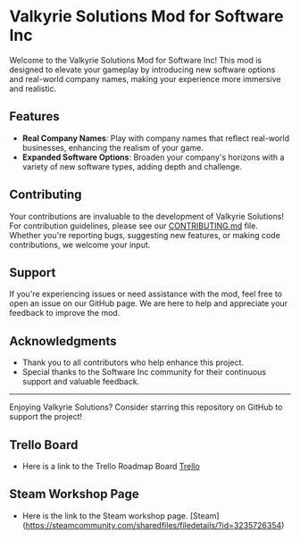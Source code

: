 # Valkyrie Solutions Mod for Software Inc

Welcome to the Valkyrie Solutions Mod for Software Inc! This mod is designed to elevate your gameplay by introducing new software options and real-world company names, making your experience more immersive and realistic.

## Features

- **Real Company Names**: Play with company names that reflect real-world businesses, enhancing the realism of your game.
- **Expanded Software Options**: Broaden your company's horizons with a variety of new software types, adding depth and challenge.

## Contributing

Your contributions are invaluable to the development of Valkyrie Solutions! For contribution guidelines, please see our [CONTRIBUTING.md](CONTRIBUTING.md) file. Whether you're reporting bugs, suggesting new features, or making code contributions, we welcome your input.

## Support

If you're experiencing issues or need assistance with the mod, feel free to open an issue on our GitHub page. We are here to help and appreciate your feedback to improve the mod.

## Acknowledgments

- Thank you to all contributors who help enhance this project.
- Special thanks to the Software Inc community for their continuous support and valuable feedback.

---

Enjoying Valkyrie Solutions? Consider starring this repository on GitHub to support the project!

## Trello Board

- Here is a link to the Trello Roadmap Board [Trello](https://trello.com/invite/b/I0MilAyp/ATTI7418a306f6b2c2085292335bf8e3ce13C711F197/valkyrie-solutions)


## Steam Workshop Page

- Here is the link to the Steam workshop page. [Steam]
(https://steamcommunity.com/sharedfiles/filedetails/?id=3235726354)
